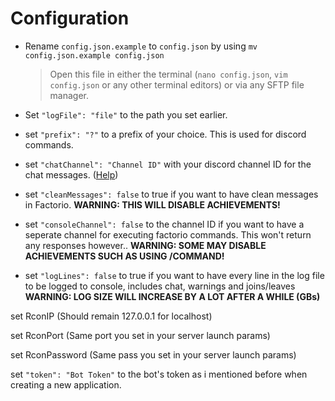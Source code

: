 # Configuration

- Rename `config.json.example` to `config.json` by using `mv config.json.example config.json`

  > Open this file in either the terminal (`nano config.json`, `vim config.json` or any other terminal editors) or via any SFTP file manager.

- Set `"logFile": "file"` to the path you set earlier.

- set `"prefix": "?"` to a prefix of your choice. This is used for discord commands.

- set `"chatChannel": "Channel ID"` with your discord channel ID for the chat messages. ([Help](https://support.discordapp.com/hc/en-us/articles/206346498-Where-can-I-find-my-User-Server-Message-ID-))

- set `"cleanMessages": false` to true if you want to have clean messages in Factorio. **WARNING: THIS WILL DISABLE ACHIEVEMENTS!**

- set `"consoleChannel": false` to the channel ID if you want to have a seperate channel for executing factorio commands. This won't return any responses however.. **WARNING: SOME MAY DISABLE ACHIEVEMENTS SUCH AS USING /COMMAND!**

- set `"logLines": false` to true if you want to have every line in the log file to be logged to console, includes chat, warnings and joins/leaves **WARNING: LOG SIZE WILL INCREASE BY A LOT AFTER A WHILE (GBs)**

set RconIP (Should remain 127.0.0.1 for localhost)

set RconPort (Same port you set in your server launch params)

set RconPassword (Same pass you set in your server launch params)

set `"token": "Bot Token"` to the bot's token as i mentioned before when creating a new application.
